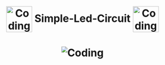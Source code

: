 <h1 align="center"><img align="center" alt="Coding" width="70" src="https://i.pinimg.com/originals/e3/dd/4c/e3dd4c500f016ed953209573c18d198e.gif"> Simple-Led-Circuit <img align="center" alt="Coding" width="70" src="https://i.pinimg.com/originals/e3/dd/4c/e3dd4c500f016ed953209573c18d198e.gif"></h1>


<h1 align="center"><img align="center" alt="Coding" src="https://i.pinimg.com/originals/0b/99/0c/0b990c094c6455f7348404ff58750c8f.png"></h1>
